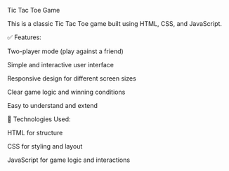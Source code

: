 Tic Tac Toe Game

This is a classic Tic Tac Toe game built using HTML, CSS, and JavaScript.

✅ Features:

Two-player mode (play against a friend)

Simple and interactive user interface

Responsive design for different screen sizes

Clear game logic and winning conditions

Easy to understand and extend

📂 Technologies Used:

HTML for structure

CSS for styling and layout

JavaScript for game logic and interactions
